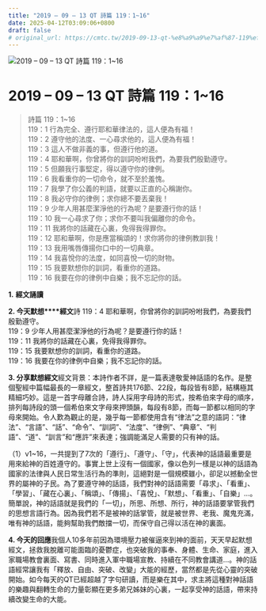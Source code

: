 ```yaml
---
title: "2019 – 09 – 13 QT 詩篇 119：1~16"
date: 2025-04-12T03:09:06+0800
draft: false
# original_url: https://cmtc.tw/2019-09-13-qt-%e8%a9%a9%e7%af%87-119%ef%bc%9a116
---
```


![2019 – 09 – 13 QT 詩篇 119：1~16](/images/qt.jpg   "2019 – 09 – 13 QT 詩篇 119：1~16")

# 2019 – 09 – 13 QT 詩篇 119：1~16

> 詩篇 119：1~16  
> 119：1 行為完全、遵行耶和華律法的，這人便為有福！  
> 119：2 遵守他的法度、一心尋求他的，這人便為有福！  
> 119：3 這人不做非義的事，但遵行他的道。  
> 119：4 耶和華啊，你曾將你的訓詞吩咐我們，為要我們殷勤遵守。  
> 119：5 但願我行事堅定，得以遵守你的律例。  
> 119：6 我看重你的一切命令，就不至於羞愧。  
> 119：7 我學了你公義的判語，就要以正直的心稱謝你。  
> 119：8 我必守你的律例；求你總不要丟棄我！  
> 119：9 少年人用甚麼潔淨他的行為呢？是要遵行你的話！  
> 119：10 我一心尋求了你；求你不要叫我偏離你的命令。  
> 119：11 我將你的話藏在心裏，免得我得罪你。  
> 119：12 耶和華啊，你是應當稱頌的！求你將你的律例教訓我！  
> 119：13 我用嘴唇傳揚你口中的一切典章。  
> 119：14 我喜悅你的法度，如同喜悅一切的財物。  
> 119：15 我要默想你的訓詞，看重你的道路。  
> 119：16 我要在你的律例中自樂；我不忘記你的話。

**1.** **經文誦讀**

**2. 今天默想****經文**詩 119：4 耶和華啊，你曾將你的訓詞吩咐我們，為要我們殷勤遵守。  
119：9 少年人用甚麼潔淨他的行為呢？是要遵行你的話！  
119：11 我將你的話藏在心裏，免得我得罪你。  
119：15 我要默想你的訓詞，看重你的道路。  
119：16 我要在你的律例中自樂；我不忘記你的話。

**3. 分享默想經文**經文背景：本詩作者不詳，是一篇表達敬愛神話語的名作。是整個聖經中篇幅最長的一章經文，整首詩共176節、22段，每段皆有8節，結構極其精細巧妙。這是一首字母離合詩，詩人採用字母詩的形式，按希伯來字母的順序，排列每詩段的頭一個希伯來文字母來押頭韻，每段有8節，而每一節都以相同的字母來開始。令人歎為觀止的是，幾乎每一節都使用含有“律法”之意的語詞：“律法”、“言語”、“話”、“命令”、“訓詞”、“法度”、“律例”、“典章”、“判語”、“道”、“訓言”和“應許”來表達；強調能滿足人需要的只有神的話。

（1）v1~16，一共提到了7次的「遵行」、「遵守」、「守」，代表神的話語最重要是用來給神的百姓遵守的。事實上世上沒有一個國家，像以色列一樣是以神的話語為國家的法律與人民日常生活行為的準則，這絕對是一個規模雖小，卻足以撼動全世界的屬神的子民。為了要遵守神的話語，我們對神的話語需要「尋求」、「看重」、「學習」、「藏在心裏」、「稱頌」、「傳揚」、「喜悅」、「默想」、「看重」、「自樂」…。簡單說，神的話語就是我們的「一切」，所思、所想、所行，神的話語要掌管我們的思想言語行為。因為我們若不是被神的話掌管，就是被世界、老我、魔鬼充滿，唯有神的話語，能夠幫助我們敵擋一切，而保守自己得以活在神的裏面。

**4. 今天的回應**我個人10多年前因為環境壓力被催逼來到神的面前，天天早起默想經文，拯救我脫離可能面臨的憂鬱症，也突破我的事奉、身體、生命、家庭，進入家職場教會裏面、寫書、同時進入軍中職場宣教、持續在不同教會講道…。神的話語經常讓我有「釋放、自由、突破、改變」大能的經歷，當然都是先從心靈的突破開始。如今每天的QT已經超越了字句研讀，而是樂在其中，求主將這種對神話語的樂趣與翻轉生命的力量彰顯在更多弟兄姊妹的心裏，一起享受神的話語，帶來持續改變生命的大能。